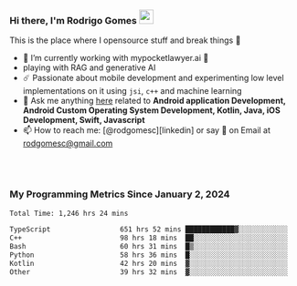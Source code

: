 
### Hi there, I'm Rodrigo Gomes <img src="https://media.giphy.com/media/hvRJCLFzcasrR4ia7z/giphy.gif" width="25px">
This is the place where I opensource stuff and break things 🤣
- 🔭 I’m currently working with mypocketlawyer.ai 💜
- playing with RAG and generative AI
- ☄️ Passionate about mobile development and experimenting low level implementations on it using `jsi`, `c++` and machine learning
- 💬 Ask me anything [here](https://github.com/rodgomesc/rodgomesc/issues) related to <b>Android application Development, Android Custom Operating System Development, Kotlin, Java, iOS Development, Swift, Javascript</b>
- 📫 How to reach me: [@rodgomesc][linkedin] or say 👋 on Email at [rodgomesc@gmail.com](mailto:rodgomesc@gmail.com)


<br/>

<!-- 
<picture>
  <img src="/github-metrics.svg" alt="Metrics">
</picture>
-->

</br>

### My Programming Metrics Since January 2, 2024 


<!--START_SECTION:waka-->

```txt
Total Time: 1,246 hrs 24 mins

TypeScript                 651 hrs 52 mins ████████████▓░░░░░░░░░░░░   50.69 %
C++                        98 hrs 18 mins  ██░░░░░░░░░░░░░░░░░░░░░░░   07.64 %
Bash                       60 hrs 31 mins  █▒░░░░░░░░░░░░░░░░░░░░░░░   04.71 %
Python                     58 hrs 36 mins  █░░░░░░░░░░░░░░░░░░░░░░░░   04.56 %
Kotlin                     42 hrs 20 mins  ▓░░░░░░░░░░░░░░░░░░░░░░░░   03.29 %
Other                      39 hrs 32 mins  ▓░░░░░░░░░░░░░░░░░░░░░░░░   03.08 %
```

<!--END_SECTION:waka-->

